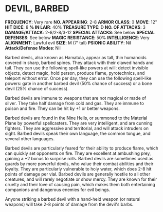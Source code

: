 # DEVIL, BARBED

**FREQUENCY**: Very rare
**NO. APPEARING**: 2-8
**ARMOR CLASS**: 0
**MOVE**: 12"
**HIT DICE**: 8
**% IN LAIR**: 40%
**TREASURE TYPE**: D
**NO. OF ATTACKS**: 3
**DAMAGE/ATTACK**: 2-8/2-8/3-12
**SPECIAL ATTACKS**: See below
**SPECIAL DEFENSES**: See below
**MAGIC RESISTANCE**: 50%
**INTELLIGENCE**: Very
**ALIGNMENT**: Lawful evil
**SIZE**: M (7' tall)
**PSIONIC ABILITY**: Nil
**Attack/Defense Modes**: Nil

Barbed devils, also known as Hamatula, appear as tall, thin humanoids covered in sharp, barbed spines. They attack with their clawed hands and tail. They can use the following spell-like powers at will: detect invisible objects, detect magic, hold person, produce flame, pyrotechnics, and teleport without error. Once per day, they can use the following spell-like powers: gate in another barbed devil (50% chance of success) or a bone devil (25% chance of success).

Barbed devils are immune to weapons that are not magical or made of silver. They take half damage from cold and gas. They are immune to poison and fire. They can be hit by +1 or better weapons.

Barbed devils are found in the Nine Hells, or summoned to the Material Plane by powerful spellcasters. They are very intelligent, and are cunning fighters. They are aggressive and territorial, and will attack intruders on sight. Barbed devils speak their own language, the common tongue, and several other languages.

Barbed devils are particularly feared for their ability to produce flame, which can quickly set opponents on fire. They are excellent at ambushing prey, gaining a +2 bonus to surprise rolls. Barbed devils are sometimes used as guards by more powerful devils, who value their combat abilities and their loyalty. They are particularly vulnerable to holy water, which does 2-8 hit points of damage per vial. Barbed devils are generally hostile to all other creatures, and will rarely negotiate or show mercy. They are known for their cruelty and their love of causing pain, which makes them both entertaining companions and dangerous enemies for evil beings.

Anyone striking a barbed devil with a hand-held weapon (or natural weapons) will take 2-8 points of damage from the devil's barbs.
